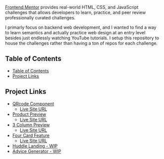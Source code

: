 [Frontend Mentor](frontendmentor.io) provides real-world HTML, CSS, and JavaScript challenges that allows developers to learn, practice, and peer review professionally curated challenges.

I primarly focus on backend web development, and I wanted to find a way to learn semantics and actually practice web design at an entry level besides just endlessly watching YouTube tutorials. I setup this repository to house the challenges rather than having a ton of repos for each challenge.

## Table of Contents
- [Table of Contents](#table-of-contents)
- [Project Links](#project-links)

## Project Links
- [QRcode Component](./qrcode-component)
  - [Live Site URL](https://imjustamygdala.github.io/FrontendMentorChallenges/qrcode-component)
- [Product Preview](./product-preview)
  - [Live Site URL](https://imjustamygdala.github.io/FrontendMentorChallenges/product-preivew)
- [3 Column Preview](./3-column-preview)
  - [Live Site URL](https://imjustamygdala.github.io/FrontendMentorChallenges/3-column-preview)
- [Four Card Feature](./four-card-feature)
  - [Live Site URL](https://imjustamygdala.github.io/FrontendMentorChallenges/four-card-feature)
- [Huddle Landing - WIP](./huddle-landing)
- [Advice Generator - WIP](./advice-generator)